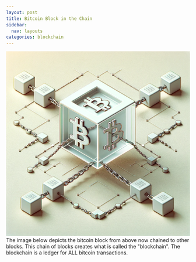 ```yaml
---
layout: post
title: Bitcoin Block in the Chain
sidebar:
  nav: layouts
categories: blockchain
---
```

![Bitcoin Block](/img/single-bitcoin-block-chained-in-blockchain.png)
The image below depicts the bitcoin block from above now chained to other blocks. This chain of blocks creates what is called the "blockchain". The blockchain is a ledger for ALL bitcoin transactions.
